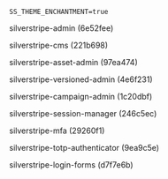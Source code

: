 ```
SS_THEME_ENCHANTMENT=true
```

silverstripe-admin (6e52fee) 

silverstripe-cms (221b698)

silverstripe-asset-admin (97ea474)

silverstripe-versioned-admin (4e6f231)

silverstripe-campaign-admin (1c20dbf)

silverstripe-session-manager (246c5ec)

silverstripe-mfa (29260f1)

silverstripe-totp-authenticator (9ea9c5e)

silverstripe-login-forms (d7f7e6b)
